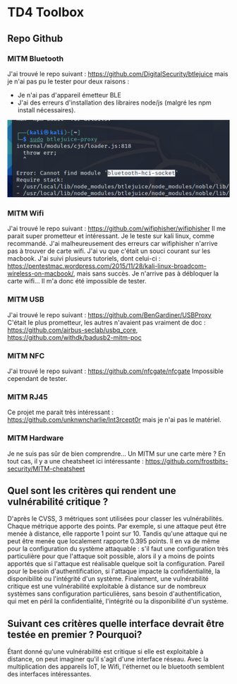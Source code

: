 # TD4 Toolbox

## Repo Github

### MITM Bluetooth
J'ai trouvé le repo suivant : https://github.com/DigitalSecurity/btlejuice mais je n'ai pas pu le tester pour deux raisons : 
- Je n'ai pas d'appareil émetteur BLE
- J'ai des erreurs d'installation des libraires node/js (malgré les npm install nécessaires).

![error](error.png)

### MITM Wifi
J'ai trouvé le repo suivant : https://github.com/wifiphisher/wifiphisher
Il me parait super prometteur et intéressant. Je le teste sur kali linux, comme recommandé. J'ai malheureusement des erreurs car wifiphisher n'arrive pas à trouver de carte wifi. J'ai vu que c'était un souci courant sur les macbook. J'ai suivi plusieurs tutoriels, dont celui-ci : https://pentestmac.wordpress.com/2015/11/28/kali-linux-broadcom-wireless-on-macbook/, mais sans succès. Je n'arrive pas à débloquer la carte wifi...
Il m'a donc été impossible de tester.

### MITM USB
J'ai trouvé le repo suivant : https://github.com/BenGardiner/USBProxy
C'était le plus prometteur, les autres n'avaient pas vraiment de doc : https://github.com/airbus-seclab/usbq_core, https://github.com/withdk/badusb2-mitm-poc

### MITM NFC
J'ai trouvé le repo suivant : https://github.com/nfcgate/nfcgate
Impossible cependant de tester.

### MITM RJ45
Ce projet me parait très intéressant : https://github.com/unknwncharlie/Int3rcept0r mais je n'ai pas le matériel.

### MITM Hardware
Je ne suis pas sûr de bien comprendre... Un MITM sur une carte mère ? En tout cas, il y a une cheatsheet ici intéressante : https://github.com/frostbits-security/MITM-cheatsheet

## Quel sont les critères qui rendent une vulnérabilité critique ?
D'après le CVSS, 3 métriques sont utilisées pour classer les vulnérabilités. Chaque métrique apporte des points. 
Par exemple, si une attaque peut être menée à distance, elle rapporte 1 point sur 10. Tandis qu'une attaque qui ne peut être menée que localement rapporte 0.395 points.
Il en va de même pour la configuration du système attaquable : s'il faut une configuration très particulière pour que l'attaque soit possible, alors il y a moins de points apportés que si l'attaque est réalisable quelque soit la configuration.
Pareil pour le besoin d'authentification, si l'attaque impacte la confidentialité, la disponibilité ou l'intégrité d'un système.
Finalement, une vulnérabilité critique est une vulnérabilité exploitable à distance sur de nombreux systèmes sans configuration particulières, sans besoin d'authentification, qui met en péril la confidentialité, l'intégrité ou la disponibilité d'un système. 

## Suivant ces critères quelle interface devrait être testée en premier ? Pourquoi?
Étant donné qu'une vulnérabilité est critique si elle est exploitable à distance, on peut imaginer qu'il s'agit d'une interface réseau. Avec la multiplication des appareils IoT, le Wifi, l'éthernet ou le bluetooth semblent des interfaces intéressantes.




